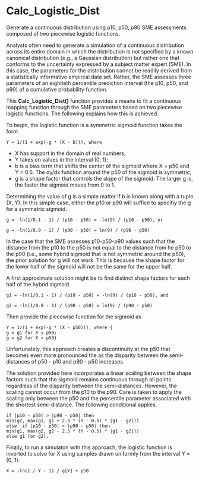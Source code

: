 # Calc_Logistic_Dist
Generate a continuous distribution using p10, p50, p90 SME assessments composed of two piecewise logistic functions.

Analysts often need to generate a simulation of a continuous distribution across its entire domain in which the distribution is not specified by a known canonical distribution (e.g., a Gaussian distribution) but rather one that conforms to the uncertainty expressed by a subject matter expert (SME). In this case, the parameters for the distribution cannot be readily derived from a statistically informative empircal data set. Rather, the SME assesses three parameters of an eightieth percentile prediction interval (the p10, p50, and p90) of a cumulative probability function.

This <b>Calc_Logistic_Dist()</b> function provides a means to fit a continuous mapping function through the SME parameters based on two piecewise logistic functions. The following explains how this is achieved.

To begin, the logistic function is a symmetric sigmoid function takes the form

    Y = 1/(1 + exp(-g * (X - b))), where

* X has support in the domain of real numbers;
* Y takes on values in the interval (0, 1);
* b is a bias term that shifts the center of the sigmoid where X = p50 and Y = 0.5. The dy/dx function around the p50 of the sigmoid is symmetric;
* g is a shape factor that controls the slope of the sigmoid. The larger g is, the faster the sigmoid moves from 0 to 1.

Determining the value of g is a simple matter if b is known along with a tuple (X, Y). In this simple case, either the p10 or p90 will suffice to specifiy the g for a symmetric sigmoid.

    g = -ln(1/0.1 - 1) / (p10 - p50) = -ln(9) / (p10 - p50), or
    
    g = -ln(1/0.9 - 1) / (p90 - p50) = ln(9) / (p90 - p50)

In the case that the SME assesses p10-p50-p90 values such that the distance from the p10 to the p50 is not equal to the distance from he p50 to the p90 (i.e., some hybrid sigmoid that is not symmetric around the p50), the prior solution for g will not work. This is because the shape factor for the lower half of the sigmoid will not be the same for the upper half.

A first approximate solution might be to find distinct shape factors for each half of the hybrid sigmoid.

    g1 = -ln(1/0.1 - 1) / (p10 - p50) = -ln(9) / (p10 - p50), and
    
    g2 = -ln(1/0.9 - 1) / (p90 - p50) = ln(9) / (p90 - p50)

Then provide the piecewise function for the sigmoid as

    Y = 1/(1 + exp(-g * (X - p50))), where {
    g = g1 for X ≤ p50;
    g = g2 for X > p50}

Unfortunately, this approach creates a discontinuity at the p50 that becomes even more pronounced the as the disparity between the semi-distances of p50 - p10 and p90 - p50 increases.

The solution provided here incorporates a linear scaling between the shape factors such that the sigmoid remains continuous through all points regardless of the disparity between the semi-distances. However, the scaling cannot occur from the p10 to the p90. Care is taken to apply the scaling only between the p50 and the percentile parameter associated with the shortest semi-distance. The following conditional applies.

    if |p10 - p50| > |p90 - p50| then
    min(g2, max(g1, g1 + 2.5 * (Y - 0.5) * |g1 - g2|))
    else  if |p10 - p50| < |p90 - p50| then
    min(g1, max(g2, g2 - 2.5 * (Y - 0.5) * |g1 - g2|))
    else g1 (or g2).

Finally, to run a simulaton with this approach, the logistic function is inverted to solve for X using samples drawn uniformly from the interval Y = (0, 1).

    X = -ln(1 / Y - 1) / g[Y] + p50
